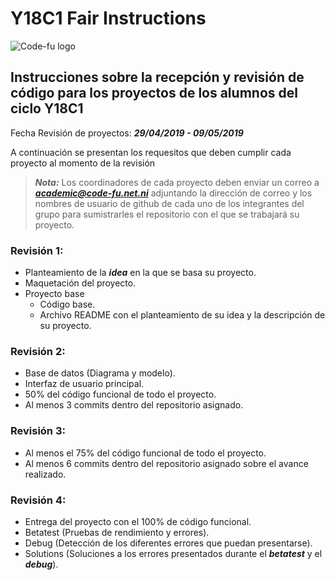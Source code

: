 # Y18C1 Fair Instructions

![Code-fu logo](https://fundacionuno.org/wp-content/uploads/2016/03/Code-FU-393.36x186.svg)

## Instrucciones sobre la recepción y revisión de código para los proyectos de los alumnos del ciclo Y18C1

Fecha Revisión de proyectos: ***29/04/2019 - 09/05/2019***

A continuación se presentan los requesitos que deben cumplir cada proyecto al momento de la revisión

> ***Nota:*** Los coordinadores de cada proyecto deben enviar un correo a ***academic@code-fu.net.ni*** adjuntando la dirección de correo y los nombres de usuario de github de cada uno de los integrantes del grupo para sumistrarles el repositorio con el que se trabajará su proyecto.


### Revisión 1:
* Planteamiento de la ***idea*** en la que se basa su proyecto.
* Maquetación del proyecto.
* Proyecto base
  * Código base.
  * Archivo README con el planteamiento de su idea y la descripción de su proyecto.


### Revisión 2:
* Base de datos (Diagrama y modelo).
* Interfaz de usuario principal.
* 50% del código funcional de todo el proyecto.
* Al menos 3 commits dentro del repositorio asignado.


### Revisión 3:
* Al menos el 75% del código funcional de todo el proyecto.
* Al menos 6 commits dentro del repositorio asignado sobre el avance realizado.

### Revisión 4:
* Entrega del proyecto con el 100% de código funcional.
* Betatest (Pruebas de rendimiento y errores).
* Debug (Detección de los diferentes errores que puedan presentarse).
* Solutions (Soluciones a los errores presentados durante el ***betatest*** y el ***debug***).
